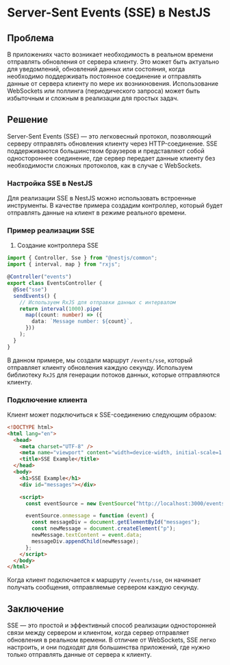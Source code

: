 # Server-Sent Events (SSE) в NestJS

## Проблема

В приложениях часто возникает необходимость в реальном времени отправлять обновления от сервера клиенту. Это может быть актуально для уведомлений, обновлений данных или состояния, когда необходимо поддерживать постоянное соединение и отправлять данные от сервера клиенту по мере их возникновения. Использование WebSockets или поллинга (периодического запроса) может быть избыточным и сложным в реализации для простых задач.

## Решение

Server-Sent Events (SSE) — это легковесный протокол, позволяющий серверу отправлять обновления клиенту через HTTP-соединение. SSE поддерживаются большинством браузеров и представляют собой одностороннее соединение, где сервер передает данные клиенту без необходимости сложных протоколов, как в случае с WebSockets.

### Настройка SSE в NestJS

Для реализации SSE в NestJS можно использовать встроенные инструменты. В качестве примера создадим контроллер, который будет отправлять данные на клиент в режиме реального времени.

### Пример реализации SSE

1. Создание контроллера SSE

```typescript
import { Controller, Sse } from "@nestjs/common";
import { interval, map } from "rxjs";

@Controller("events")
export class EventsController {
  @Sse("sse")
  sendEvents() {
    // Используем RxJS для отправки данных с интервалом
    return interval(1000).pipe(
      map((count: number) => ({
        data: `Message number: ${count}`,
      }))
    );
  }
}
```

В данном примере, мы создали маршрут `/events/sse`, который отправляет клиенту обновления каждую секунду. Используем библиотеку `RxJS` для генерации потоков данных, которые отправляются клиенту.

### Подключение клиента

Клиент может подключиться к SSE-соединению следующим образом:

```html
<!DOCTYPE html>
<html lang="en">
  <head>
    <meta charset="UTF-8" />
    <meta name="viewport" content="width=device-width, initial-scale=1.0" />
    <title>SSE Example</title>
  </head>
  <body>
    <h1>SSE Example</h1>
    <div id="messages"></div>

    <script>
      const eventSource = new EventSource("http://localhost:3000/events/sse");

      eventSource.onmessage = function (event) {
        const messageDiv = document.getElementById("messages");
        const newMessage = document.createElement("p");
        newMessage.textContent = event.data;
        messageDiv.appendChild(newMessage);
      };
    </script>
  </body>
</html>
```

Когда клиент подключается к маршруту `/events/sse`, он начинает получать сообщения, отправляемые сервером каждую секунду.

## Заключение

SSE — это простой и эффективный способ реализации односторонней связи между сервером и клиентом, когда сервер отправляет обновления в реальном времени. В отличие от WebSockets, SSE легко настроить, и они подходят для большинства приложений, где нужно только отправлять данные от сервера к клиенту.
